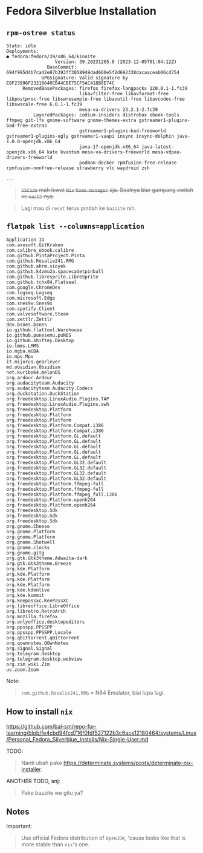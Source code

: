 # Fedora Silverblue Installation

## `rpm-ostree status`

```
State: idle
Deployments:
● fedora:fedora/39/x86_64/kinoite
                  Version: 39.20231205.0 (2023-12-05T01:04:12Z)
               BaseCommit: 694f995d4b7ca42e87b393ff3058949dad660e5f2d692338dacaaceab06cd754
             GPGSignature: Valid signature by E8F23996F23218640CB44CBE75CF5AC418B8E74C
      RemovedBasePackages: firefox firefox-langpacks 120.0.1-1.fc39
                           libavfilter-free libavformat-free libpostproc-free libswresample-free libavutil-free libavcodec-free libswscale-free 6.0.1-1.fc39
                           mesa-va-drivers 23.2.1-2.fc39
          LayeredPackages: codium-insiders distrobox ebook-tools ffmpeg git-lfs gnome-software gnome-themes-extra gstreamer1-plugins-bad-free-extras
                           gstreamer1-plugins-bad-freeworld gstreamer1-plugins-ugly gstreamer1-vaapi insync insync-dolphin java-1.8.0-openjdk.x86_64
                           java-17-openjdk.x86_64 java-latest-openjdk.x86_64 kate kvantum mesa-va-drivers-freeworld mesa-vdpau-drivers-freeworld
                           podman-docker rpmfusion-free-release rpmfusion-nonfree-release strawberry vlc waydroid zsh

...
```

> ~~`VSCode` mah lewat `Nix` `home-manager` aja. Soalnya biar gampang switch ke `macOS` nya.~~

> Lagi mau di `reset` terus pindah ke `bazzite` nih.

## `flatpak list --columns=application`

```
Application ID
com.axosoft.GitKraken
com.calibre_ebook.calibre
com.github.PintaProject.Pinta
com.github.Rosalie241.RMG
com.github.ahrm.sioyek
com.github.k4zmu2a.spacecadetpinball
com.github.libresprite.LibreSprite
com.github.tchx84.Flatseal
com.google.ChromeDev
com.logseq.Logseq
com.microsoft.Edge
com.snes9x.Snes9x
com.spotify.Client
com.valvesoftware.Steam
com.zettlr.Zettlr
dev.bsnes.bsnes
io.github.flattool.Warehouse
io.github.punesemu.puNES
io.github.shiftey.Desktop
io.lmms.LMMS
io.mgba.mGBA
io.mpv.Mpv
it.mijorus.gearlever
md.obsidian.Obsidian
net.kuribo64.melonDS
org.ardour.Ardour
org.audacityteam.Audacity
org.audacityteam.Audacity.Codecs
org.duckstation.DuckStation
org.freedesktop.LinuxAudio.Plugins.TAP
org.freedesktop.LinuxAudio.Plugins.swh
org.freedesktop.Platform
org.freedesktop.Platform
org.freedesktop.Platform
org.freedesktop.Platform.Compat.i386
org.freedesktop.Platform.Compat.i386
org.freedesktop.Platform.GL.default
org.freedesktop.Platform.GL.default
org.freedesktop.Platform.GL.default
org.freedesktop.Platform.GL.default
org.freedesktop.Platform.GL.default
org.freedesktop.Platform.GL32.default
org.freedesktop.Platform.GL32.default
org.freedesktop.Platform.GL32.default
org.freedesktop.Platform.GL32.default
org.freedesktop.Platform.ffmpeg-full
org.freedesktop.Platform.ffmpeg-full
org.freedesktop.Platform.ffmpeg_full.i386
org.freedesktop.Platform.openh264
org.freedesktop.Platform.openh264
org.freedesktop.Sdk
org.freedesktop.Sdk
org.freedesktop.Sdk
org.gnome.Cheese
org.gnome.Platform
org.gnome.Platform
org.gnome.Shotwell
org.gnome.clocks
org.gnome.gitg
org.gtk.Gtk3theme.Adwaita-dark
org.gtk.Gtk3theme.Breeze
org.kde.Platform
org.kde.Platform
org.kde.Platform
org.kde.Platform
org.kde.kdenlive
org.kde.kommit
org.keepassxc.KeePassXC
org.libreoffice.LibreOffice
org.libretro.RetroArch
org.mozilla.firefox
org.onlyoffice.desktopeditors
org.ppsspp.PPSSPP
org.ppsspp.PPSSPP.Locale
org.qbittorrent.qBittorrent
org.qownnotes.QOwnNotes
org.signal.Signal
org.telegram.desktop
org.telegram.desktop.webview
org.zim_wiki.Zim
us.zoom.Zoom
```

Note:
> `com.github.Rosalie241.RMG` = N64 Emulator, bisi lupa lagi.

## How to install `nix`

https://github.com/bal-sm/repo-for-learning/blob/fe4cbd94fcd716f0fdf527122b3c6ace12180464/systems/Linux/Personal_Fedora_Silverblue_Installs/Nix-Single-User.md

TODO:
> Nanti ubah pake https://determinate.systems/posts/determinate-nix-installer.

ANOTHER TODO, anj:
> Pake bazzite we gitu ya?

## Notes

Important:
> Use official Fedora distribution of `OpenJDK`, 'cause looks like that is more stable than `nix`'s one.
